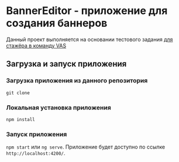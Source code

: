 # BannerEditor - приложение для создания баннеров

Данный проект выполняется на основании тестового задания [для стажёра в команду VAS](https://github.com/avito-tech/vas-frontend-trainee-assignment/blob/main/README.md)

## Загрузка и запуск приложения

### Загрузка приложения из данного репозитория

`git clone`

### Локальная установка приложения

`npm install`

### Запуск приложения

`npm start` или `ng serve`. Приложение будет доступно по ссылке `http://localhost:4200/`.
